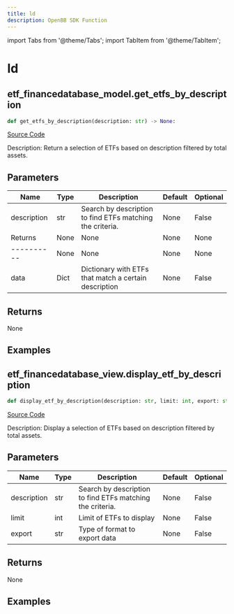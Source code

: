 ```yaml
---
title: ld
description: OpenBB SDK Function
---
```


import Tabs from '@theme/Tabs';
import TabItem from '@theme/TabItem';

# ld

<Tabs>
<TabItem value="model" label="Model" default>

## etf_financedatabase_model.get_etfs_by_description

```python title='openbb_terminal/etf/financedatabase_model.py'
def get_etfs_by_description(description: str) -> None:
```
[Source Code](https://github.com/OpenBB-finance/OpenBBTerminal/tree/main/openbb_terminal/etf/financedatabase_model.py#L35)

Description: Return a selection of ETFs based on description filtered by total assets.

## Parameters

| Name | Type | Description | Default | Optional |
| ---- | ---- | ----------- | ------- | -------- |
| description | str | Search by description to find ETFs matching the criteria. | None | False |
| Returns | None | None | None | None |
| ---------- | None | None | None | None |
| data | Dict | Dictionary with ETFs that match a certain description | None | False |

## Returns

None

## Examples



</TabItem>
<TabItem value="view" label="View">

## etf_financedatabase_view.display_etf_by_description

```python title='openbb_terminal/etf/financedatabase_view.py'
def display_etf_by_description(description: str, limit: int, export: str) -> None:
```
[Source Code](https://github.com/OpenBB-finance/OpenBBTerminal/tree/main/openbb_terminal/etf/financedatabase_view.py#L56)

Description: Display a selection of ETFs based on description filtered by total assets.

## Parameters

| Name | Type | Description | Default | Optional |
| ---- | ---- | ----------- | ------- | -------- |
| description | str | Search by description to find ETFs matching the criteria. | None | False |
| limit | int | Limit of ETFs to display | None | False |
| export | str | Type of format to export data | None | False |

## Returns

None

## Examples



</TabItem>
</Tabs>